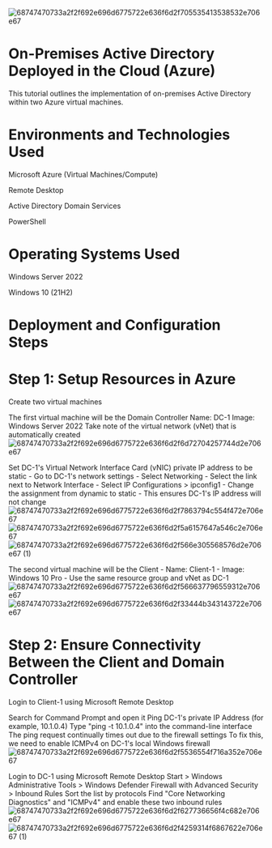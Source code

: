   ![68747470733a2f2f692e696d6775722e636f6d2f705535413538532e706e67](https://github.com/user-attachments/assets/377cfda2-40c2-446b-85e0-c67d0e220f2d)
# On-Premises Active Directory Deployed in the Cloud (Azure)
This tutorial outlines the implementation of on-premises Active Directory within two Azure virtual machines.

# Environments and Technologies Used
Microsoft Azure (Virtual Machines/Compute)

Remote Desktop

Active Directory Domain Services

PowerShell

# Operating Systems Used
Windows Server 2022

Windows 10 (21H2)
# Deployment and Configuration Steps
# Step 1: Setup Resources in Azure

Create two virtual machines

The first virtual machine will be the Domain Controller
Name: DC-1
Image: Windows Server 2022
Take note of the virtual network (vNet) that is automatically created
![68747470733a2f2f692e696d6775722e636f6d2f6d72704257744d2e706e67](https://github.com/user-attachments/assets/87f27470-2464-441e-8e72-a1a3cbc486e1)

 Set DC-1's Virtual Network Interface Card (vNIC) private IP address to be static
	- Go to DC-1's network settings
	- Select Networking
	- Select the link next to Network Interface
	- Select IP Configurations > ipconfig1
	- Change the assignment from dynamic to static 
		- This ensures DC-1's IP address will not change
  ![68747470733a2f2f692e696d6775722e636f6d2f7863794c554f472e706e67](https://github.com/user-attachments/assets/ae7a7b72-4cc7-4156-9f51-f579c8ae4a0f)
  ![68747470733a2f2f692e696d6775722e636f6d2f5a6157647a546c2e706e67](https://github.com/user-attachments/assets/60ee0ef1-1b46-4297-a46f-7768ba14a66b)
  ![68747470733a2f2f692e696d6775722e636f6d2f566e305568576d2e706e67 (1)](https://github.com/user-attachments/assets/942ee2a8-9202-44a2-9e48-502b53a3e7de)

   The second virtual machine will be the Client
	- Name: Client-1
	- Image: Windows 10 Pro
	- Use the same resource group and vNet as DC-1
![68747470733a2f2f692e696d6775722e636f6d2f566637796559312e706e67](https://github.com/user-attachments/assets/11eff9a3-b428-4312-99be-6c7c07c4e7fc)
![68747470733a2f2f692e696d6775722e636f6d2f33444b343143722e706e67](https://github.com/user-attachments/assets/4f23aed4-07a5-4803-83c3-8ec508fc891f)

# Step 2: Ensure Connectivity Between the Client and Domain Controller
Login to Client-1 using Microsoft Remote Desktop

Search for Command Prompt and open it
Ping DC-1's private IP Address (for example, 10.1.0.4)
Type "ping -t 10.1.0.4" into the command-line interface
The ping request continually times out due to the firewall settings
To fix this, we need to enable ICMPv4 on DC-1's local Windows firewall
![68747470733a2f2f692e696d6775722e636f6d2f5536554f716a352e706e67](https://github.com/user-attachments/assets/c21d4713-36b2-4d6a-be06-1d4dd9d733e1)

Login to DC-1 using Microsoft Remote Desktop
Start > Windows Administrative Tools > Windows Defender Firewall with Advanced Security > Inbound Rules
Sort the list by protocols
Find "Core Networking Diagnostics" and "ICMPv4" and enable these two inbound rules
![68747470733a2f2f692e696d6775722e636f6d2f627736656f4c682e706e67](https://github.com/user-attachments/assets/03b46029-8a28-442d-bca3-ea8f171c579a)
![68747470733a2f2f692e696d6775722e636f6d2f4259314f6867622e706e67 (1)](https://github.com/user-attachments/assets/38dc2e09-18d9-4424-a2b1-2087f4c4546a)





